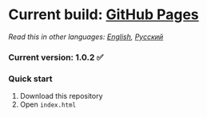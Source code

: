 # Current build: [GitHub Pages](https://quis0.github.io/sprint-10/)

*Read this in other languages: [English](README.md), [Русский](README.ru.md)*

### Current version: 1.0.2 :white_check_mark:

### Quick start
1.  Download this repository
2.  Open `index.html` 
